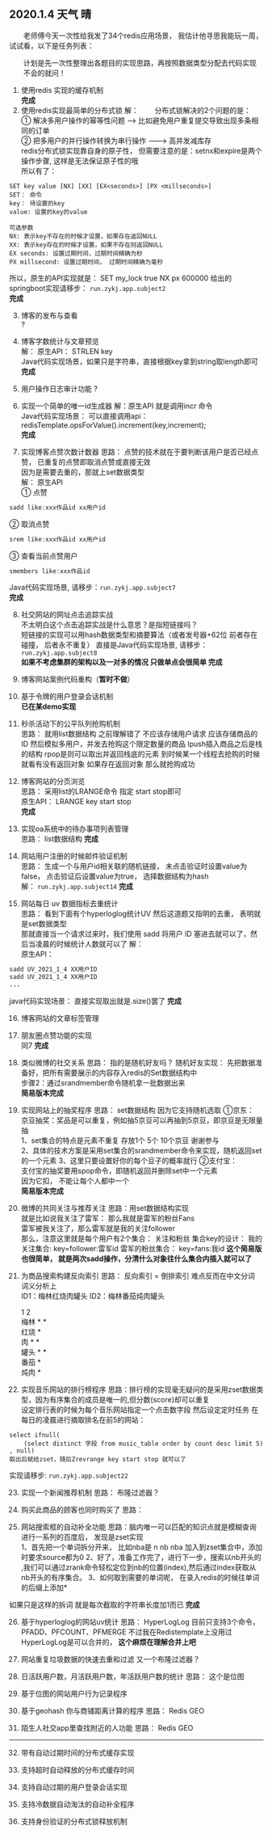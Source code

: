 ## 2020.1.4 天气 晴

&emsp;&emsp;老师傅今天一次性给我发了34个redis应用场景，
我估计他寻思我能玩一周，试试看，以下是任务列表：   

&emsp;&emsp;计划是先一次性整理出各题目的实现思路，再按照数据类型分配去代码实现  
&emsp;&emsp;不会的就问！  

1. 使用redis 实现的缓存机制				     	
__完成__
2. 使用redis实现最简单的分布式锁
解：
&emsp;&emsp;分布式锁解决的2个问题的是：  
① 解决多用户操作的幂等性问题  --> 比如避免用户重复提交导致出现多条相同的订单  
② 把多用户的并行操作转换为串行操作  ---> 高并发减库存  
redis分布式锁实现靠自身的原子性， 但需要注意的是：setnx和expire是两个操作步骤, 这样是无法保证原子性的哦     
所以有了：
```shell
SET key value [NX] [XX] [EX<seconds>] [PX <millseconds>] 
SET： 命令
key： 待设置的key
value: 设置的key的value

可选参数
NX: 表示key不存在的时候才设置，如果存在返回NULL
XX: 表示key存在的时候才设置，如果不存在则返回NULL
EX seconds: 设置过期时间，过期时间精确为秒
PX millsecond: 设置过期时间， 过期时间精确为毫秒
```
所以，原生的API实现就是： SET my_lock true NX px 600000
给出的springboot实现请移步： `run.zykj.app.subject2`    
__完成__  

3. 博客的发布与查看  
?

4. 博客字数统计与文章预览  
解： 原生API： STRLEN key  
Java代码实现场景，如果只是字符串，直接根据key拿到string取length即可  
__完成__  

5. 用户操作日志审计功能
?

6. 实现一个简单的唯一id生成器
解：原生API 就是调用incr 命令  
Java代码实现场景： 可以直接调用api：redisTemplate.opsForValue().increment(key,increment);  
__完成__  

7. 实现博客点赞次数计数器
思路： 点赞的技术就在于要判断该用户是否已经点赞， 已重复的点赞即取消点赞或直接无效  
因为是需要去重的，那就上set数据类型  
解：  原生API  
① 点赞   
```java
sadd like:xxx作品id xx用户id  
```
② 取消点赞    
```java
srem like:xxx作品id xx用户id  
```
③ 查看当前点赞用户  
```java
smembers like:xxx作品id
```
Java代码实现场景, 请移步：`run.zykj.app.subject7`  
__完成__ 

8. 社交网站的网址点击追踪实战  
不太明白这个点击追踪实战是什么意思？是指短链接吗？  
短链接的实现可以用hash数据类型和摘要算法（或者发号器+62位 前者存在碰撞， 后者永不重复）
直接是Java代码实现场景, 请移步： `run.zykj.app.subject8`  
__如果不考虑集群的架构以及一对多的情况 只做单点会很简单 完成__ 

9. 博客网站案例代码重构（__暂时不做__）

10. 基于令牌的用户登录会话机制  
__已在某demo实现__ 

11. 秒杀活动下的公平队列抢购机制  
思路：  就用list数据结构  之前理解错了 不应该存储用户请求 应该存储商品的ID
然后模拟多用户，并发去抢购这个限定数量的商品 lpush插入商品之后是栈的结构 rpop是则可以取出并返回栈底的元素 
到时候某一个线程去抢购的时候  就看有没有返回对象 如果存在返回对象 那么就抢购成功  


12. 博客网站的分页浏览  
思路： 采用list的LRANGE命令 指定 start stop即可  
原生API： LRANGE key start stop  
__完成__ 

13. 实现oa系统中的待办事项列表管理  
思路： list数据结构
__完成__ 

14. 网站用户注册的时候邮件验证机制  
思路： 生成一个与用户id相关联的随机链接， 未点击验证时设置value为false， 点击验证后设置value为true， 选择数据结构为hash  
解： `run.zykj.app.subject14`
__完成__

15. 网站每日 uv 数据指标去重统计  
思路： 看到下面有个hyperloglog统计UV 然后这道题又指明的去重， 表明就是set数据类型  
那就直接当一个请求过来时，我们使用 sadd 将用户 ID 塞进去就可以了，然后当凌晨的时候统计人数就可以了
解：  
原生API：  
```java
sadd UV_2021_1_4 XX用户ID
sadd UV_2021_1_4 XX用户ID
...
```
java代码实现场景： 直接实现取出就是.size()罢了
__完成__ 

16. 博客网站的文章标签管理  

17. 朋友圈点赞功能的实现  
同7
__完成__

18. 类似微博的社交关系
思路： 指的是随机好友吗？ 
随机好友实现：  先把数据准备好，把所有需要展示的内容存入redis的Set数据结构中    
步骤2：通过srandmember命令随机拿一批数据出来  
__简易版本完成__

19. 实现网站上的抽奖程序
思路：  set数据结构 因为它支持随机选取
①京东：  
京豆抽奖：奖品是可以重复，例如抽5京豆可以再抽到5京豆，即京豆是无限量抽  
1、set集合的特点是元素不重复 存放1个 5个 10个京豆 谢谢参与  
2、具体的技术方案是采用set集合的srandmember命令来实现，随机返回set的一个元素 
3、这里只要设置好你的每个豆子的概率就行 
②支付宝：  
支付宝的抽奖要用spop命令，即随机返回并删除set中一个元素  
因为它扣， 不能让每个人都中一个  
__简易版本完成__

20. 微博的共同关注与推荐关注
思路：用set数据结构实现  
就是比如说我关注了雷军： 那么我就是雷军的粉丝Fans  
雷军被我关注了，那么雷军就是我的关注follower  
那么，注意这里就是每个用户有2个集合：  关注和粉丝
集合key的设计：
我的关注集合: key=follower:雷军id
雷军的粉丝集合： key=fans:我id
__这个简易版也很简单， 就是两次sadd操作，分清什么对象往什么集合内插入就可以了__

21. 为商品搜索构建反向索引
思路： 反向索引 = 倒排索引 难点反而在中文分词  词义分析上  
ID1：梅林红烧肉罐头
ID2：梅林番茄炖肉罐头

	1	2  
梅林	*	*  
红烧	*  
肉	*	*  
罐头	*	*  
番茄		*  
炖肉		*  


22. 实现音乐网站的排行榜程序
思路：排行榜的实现毫无疑问的是采用zset数据类型，因为有序集合的成员是唯一的,但分数(score)却可以重复  
设定排行表的时候为每个音乐网站指定一个点击数字段 然后设定定时任务 在每日的凌晨进行摘取排名在前5的网站：  
```mysql
select ifnull(
    (select distinct 字段 from music_table order by count desc limit 5)
, null)
取出后赋给zset，随后Zrevrange key start stop 就可以了    
```
实现请移步: `run.zykj.app.subject22`  

23. 实现一个新闻推荐机制
思路： 布隆过滤器？

24. 购买此商品的顾客也同时购买了
思路：  

25. 网站搜索框的自动补全功能
思路：脑内唯一可以匹配的知识点就是模糊查询  
进行一系列的百度后， 发现是zset实现  
1、首先把一个单词拆分开来， 比如nba是
n
nb
nba 
加入到zset集合中，添加时要求source都为0
2、好了，准备工作完了，进行下一步，搜索以nb开头的 ,我们可以通过zrank命令轻松定位到nb的位置(index),然后通过index获取从nb开头的有序集合。
3、如何取到需要的单词呢， 在录入redis的时候往单词的后缀上添加*

如果只是这样的拆词 
就是每次截取的字符串长度加1而已
__完成__

26. 基于hyperloglog的网站uv统计
思路： HyperLogLog 目前只支持3个命令，PFADD、PFCOUNT、PFMERGE  不过我在Redistemplate上没用过  
HyperLogLog是可以合并的， __这个麻烦在理解合并上吧__

27. 网站重复垃圾数据的快速去重和过滤
又一个布隆过滤器？

28. 日活跃用户数，月活跃用户数，年活跃用户数的统计
思路： 这个是位图

29. 基于位图的网站用户行为记录程序

30. 基于geohash 你与商铺距离计算的程序
思路： Redis GEO  

31. 陌生人社交app里查找附近的人功能
思路： Redis GEO  

--------------------------------------------------

32. 带有自动过期时间的分布式缓存实现

33. 支持超时自动释放的分布式缓存时间

34. 支持自动过期的用户登录会话实现

35. 支持冷数据自动淘汰的自动补全程序

36. 支持身份验证的分布式锁释放机制



